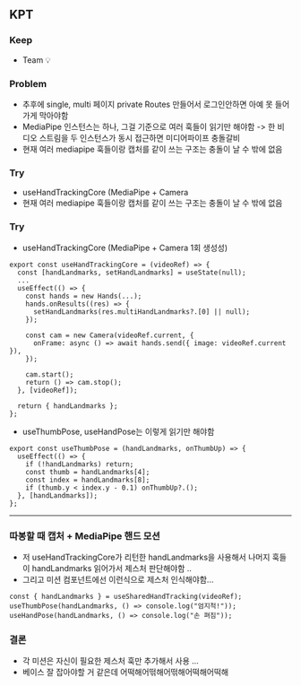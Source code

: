 ## KPT

### Keep

- Team 💡

### Problem

- 추후에 single, multi 페이지 private Routes 만들어서 로그인안하면 아예 못 들어가게 막아야함
- MediaPipe 인스턴스는 하나, 그걸 기준으로 여러 훅들이 읽기만 해야함 -> 한 비디오 스트림을 두 인스턴스가 동시 접근하면 미디어파이프 충돌갈비
- 현재 여러 mediapipe 훅들이랑 캡처를 같이 쓰는 구조는 충돌이 날 수 밖에 없음 

### Try
- useHandTrackingCore (MediaPipe + Camera 
- 현재 여러 mediapipe 훅들이랑 캡처를 같이 쓰는 구조는 충돌이 날 수 밖에 없음 

### Try
- useHandTrackingCore (MediaPipe + Camera 1회 생성성)

```
export const useHandTrackingCore = (videoRef) => {
  const [handLandmarks, setHandLandmarks] = useState(null);
  ...
  useEffect(() => {
    const hands = new Hands(...);
    hands.onResults((res) => {
      setHandLandmarks(res.multiHandLandmarks?.[0] || null);
    });

    const cam = new Camera(videoRef.current, {
      onFrame: async () => await hands.send({ image: videoRef.current }),
    });

    cam.start();
    return () => cam.stop();
  }, [videoRef]);

  return { handLandmarks };
};

```
- useThumbPose, useHandPose는 이렇게 읽기만 해야함 
```
export const useThumbPose = (handLandmarks, onThumbUp) => {
  useEffect(() => {
    if (!handLandmarks) return;
    const thumb = handLandmarks[4];
    const index = handLandmarks[8];
    if (thumb.y < index.y - 0.1) onThumbUp?.();
  }, [handLandmarks]);
};

```
---

### 따봉할 때 캡처 + MediaPipe 핸드 모션 
- 저 useHandTrackingCore가 리턴한 handLandmarks을 사용해서 나머지 훅들이 handLandmarks 읽어가서 제스처 판단해야함 .. 
- 그리고 미션 컴포넌트에선 이런식으로 제스처 인식해야함...

```
const { handLandmarks } = useSharedHandTracking(videoRef);
useThumbPose(handLandmarks, () => console.log("엄지척!"));
useHandPose(handLandmarks, () => console.log("손 펴짐"));

```
### 결론
- 각 미션은 자신이 필요한 제스처 훅만 추가해서 사용 ... 
- 베이스 잘 잡아야할 거 같은데 어떡해어떢해어떢해어떡해어떡해













